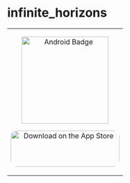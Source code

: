 # infinite_horizons

<table align="center">
  <tr>
    <td>
      <p align="center">
        <a href="https://play.google.com/store/apps/details?id=com.haveinfinitehorizons">
          <img border="0" alt="Android Badge" src="https://user-images.githubusercontent.com/9304740/117003444-8b58a080-aced-11eb-94bc-bfb2505f515d.png" width="200">
        </a>
      </p>
      <p align="center">
        <a href="https://apps.apple.com/us/app/infinite-horizons/id6502440548?itsct=apps_box_badge&amp;itscg=30200" style="display: inline-block; overflow: hidden; border-radius: 13px; width: 250px; height: 83px;">
          <img src="https://tools.applemediaservices.com/api/badges/download-on-the-app-store/black/en-us?size=250x83&amp;releaseDate=1716076800" alt="Download on the App Store" style="border-radius: 13px; width: 250px; height: 83px;">
        </a>
      </p>
    </td>
  </tr>
</table>
